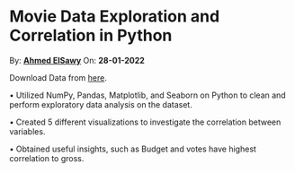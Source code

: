 # Movie Data Exploration and Correlation in Python
By: [**Ahmed ElSawy**](https://www.linkedin.com/in/sawy/ 'Ahmed ElSawy on LinkedIn')
On: **28-01-2022**

Download Data from [here](https://www.kaggle.com/danielgrijalvas/movies).

•	Utilized NumPy, Pandas, Matplotlib, and Seaborn on Python to clean and perform exploratory data analysis on the dataset.

•	Created 5 different visualizations to investigate the correlation between variables.

•	Obtained useful insights, such as Budget and votes have highest correlation to gross.

